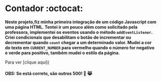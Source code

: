 # Contador :octocat:
**Neste projeto,fiz minha primeira integração de um código Javascript com uma página HTML.
Tentei ir um pouco além como solicitado pela professora, implementei os eventos usando o método `addEventListener`. 
Criei condicionais que desabilitam o botão de incrementar ou decrementar quando `count` chegar a um determinado valor.
Mudei a cor do texto em `CURRENT_NUMBER` para vermelho quando o número for negativo e verde para positivo, também mudei o estilo da página.**

Para ver [clique aqui](


#### OBS: Se está correto, são outros 500! :eyes: :joy_cat: ####
